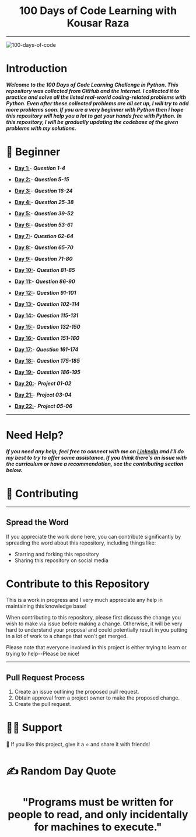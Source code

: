 <h1 align="center">100 Days of Code Learning with Kousar Raza</h1> 
   
------------------------------------------
![100-days-of-code](https://user-images.githubusercontent.com/98851253/155425637-9ac7250e-52a3-429a-a679-ac619f5ff6ea.gif)


# Introduction     

***Welcome to the 100 Days of Code Learning Challenge in Python. This repository was collected from GitHub and the Internet. I collected it to practice and solve all the listed 
real-world coding-related problems with Python. Even after these collected problems are all set up, I will try to add more problems soon. If you are a very beginner with Python then I hope this repository  will help you a lot to get your hands free with Python.***
***In this repository, I will be gradually updating the codebase of the given problems with my solutions.***

# 🔰 Beginner 
* **[Day 1:](https://github.com/kousarraza/100-Days-of-Code_Zero_to_Hero/tree/master/Day_01)**- ***Question 1-4***
  
* **[Day 2:](https://github.com/kousarraza/100-Days-of-Code_Zero_to_Hero/tree/master/Day_02)**- ***Question 5-15***
  
* **[Day 3:](https://github.com/kousarraza/100-Days-of-Code_Zero_to_Hero/tree/master/Day_03)**- ***Question 16-24***
* **[Day 4:](https://github.com/kousarraza/100-Days-of-Code_Zero_to_Hero/tree/master/Day_04)**- ***Question 25-38***
* **[Day 5:](https://github.com/kousarraza/100-Days-of-Code_Zero_to_Hero/tree/master/Day_05)**- ***Question 39-52***  
* **[Day 6:](https://github.com/kousarraza/100-Days-of-Code_Zero_to_Hero/tree/master/Day_06)**- ***Question 53-61***  
* **[Day 7:](https://github.com/kousarraza/100-Days-of-Code_Zero_to_Hero/tree/master/Day_07)**- ***Question 62-64***
* **[Day 8:](https://github.com/kousarraza/100-Days-of-Code_Zero_to_Hero/tree/master/Day_08)**- ***Question 65-70***
* **[Day 9:](https://github.com/kousarraza/100-Days-of-Code_Zero_to_Hero/tree/master/Day_09)**- ***Question 71-80***
* **[Day 10:](https://github.com/kousarraza/100-Days-of-Code_Zero_to_Hero/tree/master/Day_10)**- ***Question 81-85*** 
* **[Day 11:](https://github.com/kousarraza/100-Days-of-Code_Zero_to_Hero/tree/master/Day_11)**- ***Question 86-90***
* **[Day 12:](https://github.com/kousarraza/100-Days-of-Code_Zero_to_Hero/tree/master/Day_12)**- ***Question 91-101***
* **[Day 13:](https://github.com/kousarraza/100-Days-of-Code_Zero_to_Hero/tree/master/Day_13)**- ***Question 102-114***
* **[Day 14:](https://github.com/kousarraza/100-Days-of-Code_Zero_to_Hero/tree/master/Day_14)**- ***Question 115-131***
* **[Day 15:](https://github.com/kousarraza/100-Days-of-Code_Zero_to_Hero/tree/master/Day_15)**- ***Question 132-150***
* **[Day 16:](https://github.com/kousarraza/100-Days-of-Code_Zero_to_Hero/tree/master/Day_16)**- ***Question 151-160***
* **[Day 17:](https://github.com/kousarraza/100-Days-of-Code_Zero_to_Hero/tree/master/Day_17)**- ***Question 161-174***
* **[Day 18:](https://github.com/kousarraza/100-Days-of-Code_Zero_to_Hero/tree/master/Day_18)**- ***Question 175-185***
* **[Day 19:](https://github.com/kousarraza/100-Days-of-Code_Zero_to_Hero/tree/master/Day_19)**- ***Question 186-195***
* **[Day 20:](https://github.com/kousarraza/100-Days-of-Code_Zero_to_Hero/tree/master/Day_20)**- ***Project 01-02***
* **[Day 21:](https://github.com/kousarraza/100-Days-of-Code_Zero_to_Hero/tree/master/Day_21)**- ***Project 03-04***
* **[Day 22:](https://github.com/kousarraza/100-Days-of-Code_Zero_to_Hero/tree/master/Day_22)**- ***Project 05-06***
----------------------------------------------

# Need Help?

***If you need any help, feel free to connect with me on **[LinkedIn](https://www.linkedin.com/in/kousarraza110/)**  and I'll do my best to try to offer some assistance. If you think there's an issue with the curriculum or have a recommendation, see the contributing section below.***

# 🤗 Contributing
----------------------------------------

## Spread the Word

If you appreciate the work done here, you can contribute significantly by spreading the word about this repository, including things like:

* Starring and forking this repository
* Sharing this repository on social media

# Contribute to this Repository

This is a work in progress and I very much appreciate any help in maintaining this knowledge base!

When contributing to this repository, please first discuss the change you wish to make via issue before making a change. Otherwise, it will be very hard to understand your proposal and could potentially result in you putting in a lot of work to a change that won't get merged.

Please note that everyone involved in this project is either trying to learn or trying to help--Please be nice!

--------------------------------

## Pull Request Process

1. Create an issue outlining the proposed pull request.
2. Obtain approval from a project owner to make the proposed change.
3. Create the pull request.

# 🙋‍♂️ Support
  💙 If you like this project, give it a ⭐ and share it with friends!
# ✍️ Random Day Quote

<h1 align="center">
    "Programs must be written for people to read, and only incidentally for machines to execute."
</h1>
